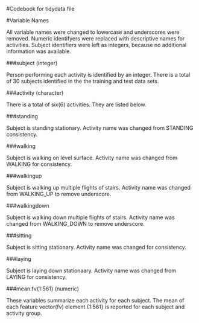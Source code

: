 #Codebook for tidydata file

#Variable Names

All variable names were changed to lowercase and underscores were removed. Numeric identifyers were replaced with descriptive names for activities. Subject identifiers were left as integers, because no additional information was available.

###subject (integer)

Person performing each activity is identified by an integer. There is a total of 30 subjects identified in the the training and test data sets.

###activity (character)

There is a total of six(6) activities. They are listed below.

###standing

Subject is standing stationary. Activity name was changed from STANDING consistency.

###walking

Subject is walking on level surface. Activity name was changed from WALKING for consistency.

###walkingup

Subject is walking up multiple flights of stairs. Activity name was changed from WALKING_UP to remove underscore.

###walkingdown

Subject is walking down multiple flights of stairs. Activity name was changed from WALKING_DOWN to remove underscore.

###sitting

Subject is sitting stationary. Activity name was changed for consistency.

###laying

Subject is laying down stationaary. Activity name was changed from LAYING for consistency.

###mean.fv{1:561} (numeric)

These variables summarize each activity for each subject. The mean of each feature vector(fv) element {1:561} is reported for each subject and activity group.